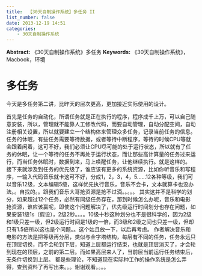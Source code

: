 ```yaml
---
title:  【30天自制操作系统】多任务 II
list_number: false
date: 2013-12-19 14:51
categories:
    - 30天自制操作系统
---
```

**Abstract:** 《30天自制操作系统》多任务
**Keywords:** 《30天自制操作系统》，Macbook，环境
<!--more-->
# 多任务
今天是多任务第二讲，比昨天的层次更高，更加接近实际使用的设计。

首先是任务的自动化，所谓任务就是正在执行的程序，程序成千上万，可以自己随意安装，所以，管理就不能靠人工修改代码，而要自动管理，自动分配空间，自动注册相关设置，所以就要建立一个结构体来管理众多任务，记录当前任务的信息。
任务的休眠，有些任务需要等待数据，或者等待中断程序，等待的时候CPU等就会跟着闲着，这可不好，我们必须让CPU尽可能的处于运行状态，所以就有了任务的休眠，让一个等待的任务不再处于运行状态，而让那些高计算量的任务过来运行，而当任务休眠时，数据到来，马上唤醒任务，让他继续执行。就是这样的。
接下来就涉及到任务的优先级了，谁应该有更多的系统资源，比如你听音乐和写程序，一输入代码音乐就卡这可不好，分成1，2，3，4，5......12各种等级，我们可以音乐12级，文本编辑5级，这样优先执行音乐，音乐不会卡，文本就算卡也没办法。。自找的。。跟我们音乐大哥抢资源是抢不过滴。。。。。
其实这并不是科学的划分，如果超过12个任务，必然有同级任务存在，那到时候怎么办呢，音乐和电影抢资源，谁应该赢呢，即使这个问题解决了，优先级运行时间划分也存在问题，如果安装1级1s（假设），2级2秒。。。。10级十秒这种划分也不是很科学的，因为2级和1级只差一级，但2级运行时间是1级的一倍，而3级和2级之间也只差一级，但却只有1.5倍所以这也是个问题。。这个姑且放一下，以后再考虑。
作者解决音乐和电影的方法是把等级再分层，类似与金字塔结构，每层有不同的任务，任务永远只在顶层切换，而不会轮到下层，知道上层都运行结束，也就是顶层消灭了，才会轮到现在的顶层，之前的第二层。而如果高层来人了，当前层当前运行任务结束后，无条件切换到上层。
都是些理论，不知道现在实际种工作的操作系统是怎么弄得，查到资料了再写出来。。。谢谢观看。。。。





